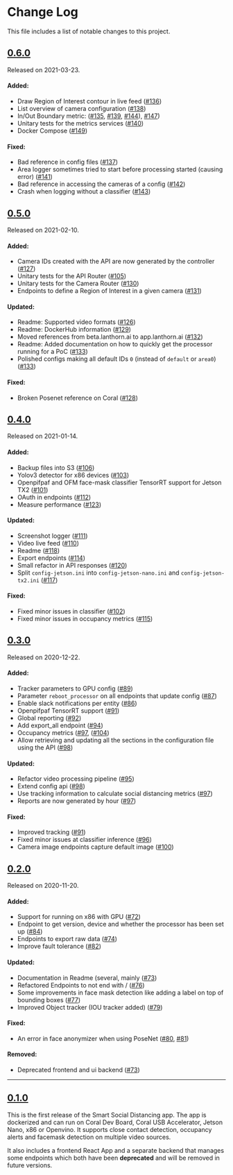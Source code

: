 # Change Log

This file includes a list of notable changes to this project.

## [0.6.0](https://github.com/neuralet/smart-social-distancing/releases/tag/0.6.0)
Released on 2021-03-23.

#### Added:

* Draw Region of Interest contour in live feed ([#136](https://github.com/neuralet/smart-social-distancing/pull/136))
* List overview of camera configuration ([#138](https://github.com/neuralet/smart-social-distancing/pull/138))
* In/Out Boundary metric: ([#135](https://github.com/neuralet/smart-social-distancing/pull/135), [#139](https://github.com/neuralet/smart-social-distancing/pull/139), [#144](https://github.com/neuralet/smart-social-distancing/pull/144)), [#147](https://github.com/neuralet/smart-social-distancing/pull/147))
* Unitary tests for the metrics services ([#140](https://github.com/neuralet/smart-social-distancing/pull/140))
* Docker Compose ([#149](https://github.com/neuralet/smart-social-distancing/pull/149))

#### Fixed:

* Bad reference in config files ([#137](https://github.com/neuralet/smart-social-distancing/pull/137))
* Area logger sometimes tried to start before processing started (causing error) ([#141](https://github.com/neuralet/smart-social-distancing/pull/141))
* Bad reference in accessing the cameras of a config ([#142](https://github.com/neuralet/smart-social-distancing/pull/142))
* Crash when logging without a classifier ([#143](https://github.com/neuralet/smart-social-distancing/pull/143))

## [0.5.0](https://github.com/neuralet/smart-social-distancing/releases/tag/0.5.0)
Released on 2021-02-10.

#### Added:

* Camera IDs created with the API are now generated by the controller ([#127](https://github.com/neuralet/smart-social-distancing/pull/127))
* Unitary tests for the API Router ([#105](https://github.com/neuralet/smart-social-distancing/pull/105))
* Unitary tests for the Camera Router ([#130](https://github.com/neuralet/smart-social-distancing/pull/130))
* Endpoints to define a Region of Interest in a given camera ([#131](https://github.com/neuralet/smart-social-distancing/pull/131))

#### Updated:

* Readme: Supported video formats ([#126](https://github.com/neuralet/smart-social-distancing/pull/126))
* Readme: DockerHub information ([#129](https://github.com/neuralet/smart-social-distancing/pull/129))
* Moved references from beta.lanthorn.ai to app.lanthorn.ai ([#132](https://github.com/neuralet/smart-social-distancing/pull/132))
* Readme: Added documentation on how to quickly get the processor running for a PoC ([#133](https://github.com/neuralet/smart-social-distancing/pull/133))
* Polished configs making all default IDs `0` (instead of `default` or `area0`) ([#133](https://github.com/neuralet/smart-social-distancing/pull/133))

#### Fixed:

* Broken Posenet reference on Coral ([#128](https://github.com/neuralet/smart-social-distancing/pull/128))

## [0.4.0](https://github.com/neuralet/smart-social-distancing/releases/tag/0.4.0)
Released on 2021-01-14.

#### Added:

* Backup files into S3 ([#106](https://github.com/neuralet/smart-social-distancing/pull/106))
* Yolov3 detector for x86 devices ([#103](https://github.com/neuralet/smart-social-distancing/pull/103))
* Openpifpaf and OFM face-mask classifier TensorRT support for Jetson TX2 ([#101](https://github.com/neuralet/smart-social-distancing/pull/101))
* OAuth in endpoints ([#112](https://github.com/neuralet/smart-social-distancing/pull/112))
* Measure performance ([#123](https://github.com/neuralet/smart-social-distancing/pull/123))

#### Updated:

* Screenshot logger ([#111](https://github.com/neuralet/smart-social-distancing/pull/111))
* Video live feed ([#110](https://github.com/neuralet/smart-social-distancing/pull/110))
* Readme ([#118](https://github.com/neuralet/smart-social-distancing/pull/118))
* Export endpoints ([#114](https://github.com/neuralet/smart-social-distancing/pull/114))
* Small refactor in API responses ([#120](https://github.com/neuralet/smart-social-distancing/pull/120))
* Split `config-jetson.ini` into  `config-jetson-nano.ini` and `config-jetson-tx2.ini` ([#117](https://github.com/neuralet/smart-social-distancing/pull/117))

#### Fixed:

* Fixed minor issues in classifier ([#102](https://github.com/neuralet/smart-social-distancing/pull/102))
* Fixed minor issues in occupancy metrics ([#115](https://github.com/neuralet/smart-social-distancing/pull/115))


## [0.3.0](https://github.com/neuralet/smart-social-distancing/releases/tag/0.3.0)
Released on 2020-12-22.

#### Added:

* Tracker parameters to GPU config ([#89](https://github.com/neuralet/smart-social-distancing/pull/89))
* Parameter `reboot_processor` on all endpoints that update config ([#87](https://github.com/neuralet/smart-social-distancing/pull/87))
* Enable slack notifications per entity ([#86](https://github.com/neuralet/smart-social-distancing/pull/86))
* Openpifpaf TensorRT support ([#91](https://github.com/neuralet/smart-social-distancing/pull/91))
* Global reporting ([#92](https://github.com/neuralet/smart-social-distancing/pull/92))
* Add export_all endpoint ([#94](https://github.com/neuralet/smart-social-distancing/pull/94))
* Occupancy metrics ([#97](https://github.com/neuralet/smart-social-distancing/pull/97), ([#104](https://github.com/neuralet/smart-social-distancing/pull/104))
* Allow retrieving and updating all the sections in the configuration file using the API ([#98](https://github.com/neuralet/smart-social-distancing/pull/98))

#### Updated:

* Refactor video processing pipeline ([#95](https://github.com/neuralet/smart-social-distancing/pull/95))
* Extend config api ([#98](https://github.com/neuralet/smart-social-distancing/pull/98))
* Use tracking information to calculate social distancing metrics ([#97](https://github.com/neuralet/smart-social-distancing/pull/97))
* Reports are now generated by hour ([#97](https://github.com/neuralet/smart-social-distancing/pull/97))

#### Fixed:

* Improved tracking ([#91](https://github.com/neuralet/smart-social-distancing/pull/91))
* Fixed minor issues at classifier inference ([#96](https://github.com/neuralet/smart-social-distancing/pull/96))
* Camera image endpoints capture default image ([#100](https://github.com/neuralet/smart-social-distancing/pull/100))


## [0.2.0](https://github.com/neuralet/smart-social-distancing/releases/tag/0.2.0)
Released on 2020-11-20.

#### Added:

* Support for running on x86 with GPU ([#72](https://github.com/neuralet/smart-social-distancing/pull/72))
* Endpoint to get version, device and whether the processor has been set up ([#84](https://github.com/neuralet/smart-social-distancing/pull/84))
* Endpoints to export raw data ([#74](https://github.com/neuralet/smart-social-distancing/pull/74))
* Improve fault tolerance ([#82](https://github.com/neuralet/smart-social-distancing/pull/82))

#### Updated:

* Documentation in Readme (several, mainly ([#73](https://github.com/neuralet/smart-social-distancing/pull/73))
* Refactored Endpoints to not end with / ([#76](https://github.com/neuralet/smart-social-distancing/pull/76))
* Some improvements in face mask detection like adding a label on top of bounding boxes ([#77](https://github.com/neuralet/smart-social-distancing/pull/77))
* Improved Object tracker (IOU tracker added) ([#79](https://github.com/neuralet/smart-social-distancing/pull/79))

#### Fixed:

* An error in face anonymizer when using PoseNet ([#80](https://github.com/neuralet/smart-social-distancing/pull/80), [#81](https://github.com/neuralet/smart-social-distancing/pull/81))

#### Removed:

* Deprecated frontend and ui backend ([#73](https://github.com/neuralet/smart-social-distancing/pull/73))

---

## [0.1.0](https://github.com/neuralet/smart-social-distancing/releases/tag/0.1.0)

This is the first release of the Smart Social Distancing app.
The app is dockerized and can run on Coral Dev Board, Coral USB Accelerator, Jetson Nano, x86 or Openvino.
It supports close contact detection, occupancy alerts and facemask detection on multiple video sources.

It also includes a frontend React App and a separate backend that manages some endpoints which both have been **deprecated** and will be removed in future versions.
